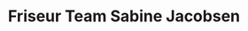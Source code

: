 ---
title: "Friseur Team Sabine Jacobsen"
url: /luebeck/friseur-team-sabine-jacobsen/
shop: Friseur
---